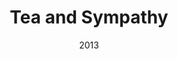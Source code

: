 ---
layout: productions
redirect_from:
- /productions/2013_Tea_and_Sympathy
title: Tea and Sympathy
date: 2013
featured_image:
image_credit:
image_alt:
image_caption:
category:
Theatre: Theatre Jacksonville
Venue: Little Theatre
cast:
crew:
- Director: Michael Lipp
external_links:
---